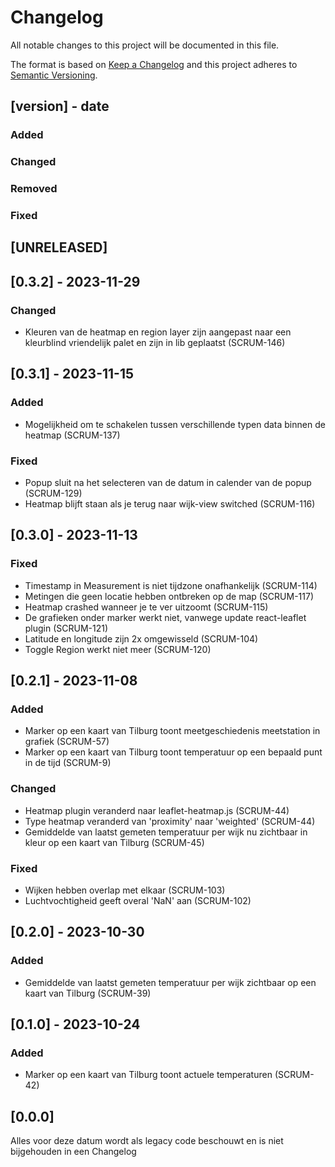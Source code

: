 # Changelog

All notable changes to this project will be documented in this file.

The format is based on [Keep a Changelog](http://keepachangelog.com/en/1.0.0/)
and this project adheres to [Semantic Versioning](http://semver.org/spec/v2.0.0.html).

## [version] - date

### Added
### Changed
### Removed
### Fixed

## [UNRELEASED]

## [0.3.2] - 2023-11-29

### Changed
- Kleuren van de heatmap en region layer zijn aangepast naar een kleurblind vriendelijk palet en zijn in lib geplaatst (SCRUM-146)

## [0.3.1] - 2023-11-15

### Added
-   Mogelijkheid om te schakelen tussen verschillende typen data binnen de heatmap (SCRUM-137)

### Fixed
-   Popup sluit na het selecteren van de datum in calender van de popup (SCRUM-129)
-   Heatmap blijft staan als je terug naar wijk-view switched (SCRUM-116)

## [0.3.0] - 2023-11-13

### Fixed
-   Timestamp in Measurement is niet tijdzone onafhankelijk (SCRUM-114)
-   Metingen die geen locatie hebben ontbreken op de map (SCRUM-117)
-   Heatmap crashed wanneer je te ver uitzoomt (SCRUM-115)
-   De grafieken onder marker werkt niet, vanwege update react-leaflet plugin (SCRUM-121)
-   Latitude en longitude zijn 2x omgewisseld (SCRUM-104)
-   Toggle Region werkt niet meer (SCRUM-120)

## [0.2.1] - 2023-11-08

### Added
-   Marker op een kaart van Tilburg toont meetgeschiedenis meetstation in grafiek (SCRUM-57)
-   Marker op een kaart van Tilburg toont temperatuur op een bepaald punt in de tijd (SCRUM-9)

### Changed
-   Heatmap plugin veranderd naar leaflet-heatmap.js (SCRUM-44)
-   Type heatmap veranderd van 'proximity' naar 'weighted' (SCRUM-44)
-   Gemiddelde van laatst gemeten temperatuur per wijk nu zichtbaar in kleur op een kaart van Tilburg (SCRUM-45)

### Fixed
-   Wijken hebben overlap met elkaar (SCRUM-103)
-   Luchtvochtigheid geeft overal 'NaN' aan (SCRUM-102)

## [0.2.0] - 2023-10-30

### Added
-   Gemiddelde van laatst gemeten temperatuur per wijk zichtbaar op een kaart van Tilburg (SCRUM-39)

## [0.1.0] - 2023-10-24

### Added
-   Marker op een kaart van Tilburg toont actuele temperaturen (SCRUM-42)



## [0.0.0]

Alles voor deze datum wordt als legacy code beschouwt en is niet bijgehouden in een Changelog



